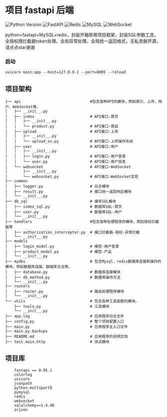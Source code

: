 # 项目 fastapi 后端

![Python Version](https://img.shields.io/badge/Python-3.8.9-blue.svg)
![FastAPI](https://img.shields.io/badge/FastAPI-0.95.1-green)
![Redis](https://img.shields.io/badge/Redis-4.5.5-red)
![MySQL](https://img.shields.io/badge/MySQL-5.7.1-blue)
![WebSocket](https://img.shields.io/badge/WebSocket-8.0-orange)

python+fastapi+MySQL+redis，封装开箱即用项目框架，封装SQL参数工具，全局权限拦截器token处理，全局异常处理，全局统一返回格式，无私贡献开源，请点点star谢谢
### 启动
```  
uvicorn main:app --host=127.0.0.1 --port=8005 --reload  
```

## 项目架构
```
├── api                               #包含各种API的模块，例如索引、上传、用户、WebSocket等。
│   ├── __init__.py
│   ├── index                         # API接口-首页
│   │   ├── __init__.py
│   │   └── product.py                # API接口-商品
│   ├── upload                        # API接口-上传
│   │   ├── __init__.py
│   │   └── upload_os.py              # API接口-上传操作系统
│   ├── user                          # API接口-用户
│   │   ├── __init__.py
│   │   ├── login.py                  # API接口-用户登录
│   │   └── user.py                   # API接口-用户信息
│   └── websocket                     # API接口-WebSocket
│       ├── __init__.py
│       └── websocket.py              # API接口-WebSocket实现
├── common
│   ├── logger.py                     # 日志模块
│   ├── result.py                     # 接口统一返回响应模块
│   └── __init__.py
├── db_sql                            # 编写SQL模块
│   ├── index_sql.py                  # 数据库SQL-首页
│   ├── user.py                       # 数据库SQL-用户
│   └── __init__.py
├── handlers                          #包含各种处理程序的模块，例如授权拦截器等
│   ├── authorization_interceptor.py  # 接口拦截器-授权-异常拦截
│   └── __init__.py
├── models
│   ├── login_model.py                # 模型-用户登录
│   ├── product_model.py              # 模型-产品
│   └── __init__.py
├── mydbs                             # 包含Mysql、redis数据库连接和操作的模块，例如数据库连接、数据库方法等。
│   ├── database.py                   # 数据库连接模块
│   ├── db_method.py                  # 数据库操作方法
│   └── __init__.py
├── routers
│   ├── router.py                     # 路由处理程序模块
│   └── __init__.py
└── utils                             # 包含各种工具函数的模块。
    ├── tools.py                      # 工具模块
    └── __init__.py
├── app.log                           # 应用程序日志文件
├── config.py                         # 整个项目配置入口
├── main.py                           # 应用程序主入口文件
├── main.py.backups
├── README.md                         # 应用程序的说明文档
├── test_main.http                    # 测试模块

```
## 项目库
```
    fastapi == 0.95.1
    colorlog
    uvicorn
    jsonpath
    python-multipartß
    pymysql
    redis
    websocket
    sqlalchemy==1.4.48
    orjson
```
